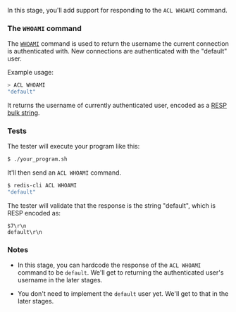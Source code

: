 In this stage, you'll add support for responding to the `ACL WHOAMI` command.

### The `WHOAMI` command

The [`WHOAMI`](https://redis.io/docs/latest/commands/acl-whoami/) command is used to return the username the current connection is authenticated with. New connections are authenticated with the "default" user. 

Example usage:


```bash
> ACL WHOAMI
"default"
```

It returns the username of currently authenticated user, encoded as a [RESP bulk string](https://redis.io/docs/latest/develop/reference/protocol-spec/#bulk-strings).

### Tests

The tester will execute your program like this:

```bash
$ ./your_program.sh
```

It'll then send an `ACL WHOAMI` command.

```bash
$ redis-cli ACL WHOAMI
"default"
```

The tester will validate that the response is the string "default", which is RESP encoded as:

```
$7\r\n
default\r\n
```

### Notes

- In this stage, you can hardcode the response of the `ACL WHOAMI` command to be `default`. We'll get to returning the authenticated user's username in the later stages.

- You don't need to implement the `default` user yet. We'll get to that in the later stages.